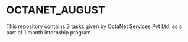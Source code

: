 # OCTANET_AUGUST
This repository contains 3 tasks given by OctaNet Services Pvt Ltd. as a part of 1 month internship program
